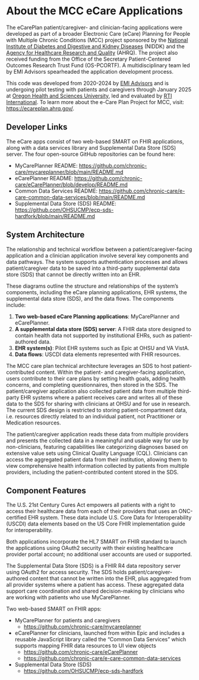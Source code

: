 # About the MCC eCare Applications
The eCarePlan patient/caregiver- and clinician-facing applications were developed as part of a broader Electronic Care (eCare) Planning for People with Multiple Chronic Conditions (MCC) project sponsored by the [National Institute of Diabetes and Digestive and Kidney Diseases](https://www.niddk.nih.gov/) (NIDDK) and the [Agency for Healthcare Research and Quality](https://www.ahrq.gov/) (AHRQ). The project also received funding from the Office of the Secretary Patient-Centered Outcomes Research Trust Fund (OS-PCORTF). A multidisciplinary team led by EMI Advisors spearheaded the application development process.

This code was developed from 2020-2024 by [EMI Advisors](https://www.emiadvisors.net/) and is undergoing pilot testing with patients and caregivers through January 2025 at [Oregon Health and Sciences University](https://www.ohsu.edu/), led and evaluated by [RTI International](https://www.rti.org/). To learn more about the e-Care Plan Project for MCC, visit: https://ecareplan.ahrq.gov/.

## Developer Links
The eCare apps consist of two web-based SMART on FHIR applications, along with a data services library and Supplemental Data Store (SDS) server. The four open-source GitHub repositories can be found here: 

- MyCarePlanner README: https://github.com/chronic-care/mycareplanner/blob/main/README.md 
- eCarePlanner README: https://github.com/chronic-care/eCarePlanner/blob/develop/README.md 
- Common Data Services README: https://github.com/chronic-care/e-care-common-data-services/blob/main/README.md 
- Supplemental Data Store (SDS) README: https://github.com/OHSUCMP/ecp-sds-hardfork/blob/main/README.md 

## System Architecture
The relationship and technical workflow between a patient/caregiver-facing application and a clinician application involve several key components and data pathways. The system supports authentication processes and allows patient/caregiver data to be saved into a third-party supplemental data store (SDS) that cannot be directly written into an EHR.

These diagrams outline the structure and relationships of the system’s components, including the eCare planning applications, EHR systems, the supplemental data store (SDS), and the data flows. The components include:

1. **Two web-based eCare Planning applications**: MyCarePlanner and eCarePlanner.
2. **A supplemental data store (SDS) server**: A FHIR data store designed to contain health data not supported by institutional EHRs, such as patient-authored data.
3. **EHR system(s)**: Pilot EHR systems such as Epic at OHSU and VA VistA.
4. **Data flows**: USCDI data elements represented with FHIR resources.

The MCC care plan technical architecture leverages an SDS to host patient-contributed content. Within the patient- and caregiver-facing application, users contribute to their care plans by setting health goals, adding health concerns, and completing questionnaires, then stored in the SDS. The patient/caregiver application also collected patient data from multiple third-party EHR systems where a patient receives care and writes all of these data to the SDS for sharing with clinicians at OHSU and for use in research. The current SDS design is restricted to storing patient-compartment data, i.e. resources directly related to an individual patient, not Practitioner or Medication resources.

The patient/caregiver application reads these data from multiple providers and presents the collected data in a meaningful and usable way for use by non-clinicians, featuring capabilities like categorizing diagnoses based on extensive value sets using Clinical Quality Language (CQL). Clinicians can access the aggregated patient data from their institution, allowing them to view comprehensive health information collected by patients from multiple providers, including the patient-contributed content stored in the SDS.

## Component Features
The U.S. 21st Century Cures Act empowers all patients with a right to access their healthcare data from each of their providers that uses an ONC-certified EHR system. These data include U.S. Core Data for Interoperability (USCDI) data elements based on the US Core FHIR implementation guide for interoperability.

Both applications incorporate the HL7 SMART on FHIR standard to launch the applications using OAuth2 security with their existing healthcare provider portal account; no additional user accounts are used or supported.

The Supplemental Data Store (SDS) is a FHIR R4 data repository server using OAuth2 for access security. The SDS holds patient/caregiver-authored content that cannot be written into the EHR, plus aggregated from all provider systems where a patient has access. These aggregated data support care coordination and shared decision-making by clinicians who are working with patients who use MyCarePlanner.

Two web-based SMART on FHIR apps:
- MyCarePlanner for patients and caregivers
  - https://github.com/chronic-care/mycareplanner 
- eCarePlanner for clinicians, launched from within Epic and includes a reusable JavaScript library called the “Common Data Services” which supports mapping FHIR data resources to UI view objects
  - https://github.com/chronic-care/eCarePlanner 
  - https://github.com/chronic-care/e-care-common-data-services
- Supplemental Data Store (SDS)
  - https://github.com/OHSUCMP/ecp-sds-hardfork


